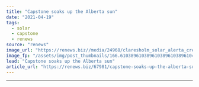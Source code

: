 ```yaml
---
title: "Capstone soaks up the Alberta sun"
date: "2021-04-19"
tags: 
  - solar
  - capstone
  - renews
source: "renews"
image_url: "https://renews.biz//media/24968/claresholm_solar_alerta_credit_capstone.jpeg?mode=crop&width=770&heightratio=0.6103896103896103896103896104&slimmage=true"
image_fp: "/assets/img/post_thumbnails/166.6103896103896103896103896104&slimmage=true"
lead: "Capstone soaks up the Alberta sun"
article_url: "https://renews.biz/67981/capstone-soaks-up-the-alberta-sun/"
---
```


---
